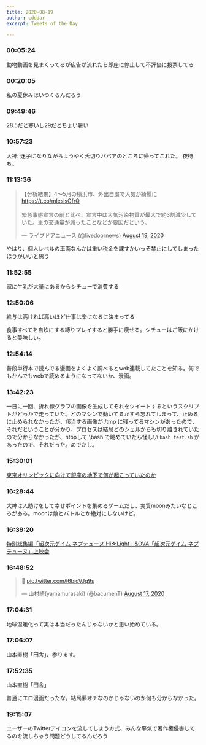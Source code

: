 ```yaml
---
title: 2020-08-19
author: cdddar
excerpt: Tweets of the Day

---
```


### 00:05:24

動物動画を見まくってるが広告が流れたら即座に停止して不評価に投票してる

### 00:20:05

私の夏休みはいつくるんだろう

### 09:49:46

28.5だと寒いし29だとちょい暑い

### 10:57:23

大神:
迷子になりながらようやく舌切りババアのところに帰ってこれた。
夜待ち。

### 11:13:36

<blockquote class="twitter-tweet"><p lang="ja" dir="ltr">【分析結果】4～5月の横浜市、外出自粛で大気が綺麗に<a href="https://t.co/mleslsGfrQ">https://t.co/mleslsGfrQ</a><br><br>緊急事態宣言の前と比べ、宣言中は大気汚染物質が最大で約3割減少していた。車の交通量が減ったことなどが要因だという。</p>&mdash; ライブドアニュース (@livedoornews) <a href="https://twitter.com/livedoornews/status/1295883029529817088?ref_src=twsrc%5Etfw">August 19, 2020</a></blockquote> <script async src="https://platform.twitter.com/widgets.js" charset="utf-8"></script>

やはり、個人レベルの車両なんかは重い税金を課すかいっそ禁止にしてしまったほうがいいと思う

### 11:52:55

家に牛乳が大量にあるからシチューで消費する

### 12:50:06

給与は高ければ高いほど仕事は楽になるに決まってる

食事すべてを自炊にする縛りプレイすると勝手に痩せる。シチューはご飯にかけると美味しい。

### 12:54:14

普段単行本で読んでる漫画をよくよく調べるとweb連載してたことを知る。何でもかんでもwebで読めるようになってないか、漫画。

### 13:42:23

一日に一回、折れ線グラフの画像を生成してそれをツイートするというスクリプトがどっかで走っていた。どのマシンで動いてるかすら忘れてしまって、止めるに止められなかったが、該当する画像が /tmp に残ってるマシンがあったので、それだということが分かり、プロセスは結局どのシェルからも切り離されていたので分からなかったが、htopして \bash で眺めていたら怪しい `bash test.sh` があったので、それだった。めでたし。

### 15:30:01

[東京オリンピックに向けて銀座の地下で何が起こっていたのか](http://kakuyodo.cocolog-nifty.com/blog/2020/02/post-836dd2.html)

### 16:28:44

大神は人助けをして幸せポイントを集めるゲームだし、実質moonみたいなところがある。moonは敵とバトルとか絶対にしないけど。

### 16:39:20

[特別総集編「超次元ゲイム ネプテューヌ Hi☆Light」&OVA「超次元ゲイム ネプテューヌ」上映会](https://live2.nicovideo.jp/watch/lv327234598)

### 16:48:52

<blockquote class="twitter-tweet"><p lang="und" dir="ltr">🐰 <a href="https://t.co/I6bioVJq9s">pic.twitter.com/I6bioVJq9s</a></p>&mdash; 山村崎(yamamurasaki) (@bacumenT) <a href="https://twitter.com/bacumenT/status/1295485443878711296?ref_src=twsrc%5Etfw">August 17, 2020</a></blockquote> <script async src="https://platform.twitter.com/widgets.js" charset="utf-8"></script>

### 17:04:31

地球温暖化って実は本当だったんじゃないかと思い始めている。

### 17:06:07

山本直樹「田舎」、参ります。

### 17:52:35

山本直樹「田舎」

普通にエロ漫画だったな。結局夢オチなのかじゃないのか何も分からなかった。

### 19:15:07

ユーザーのTwitterアイコンを流してしまう方式、みんな平気で著作権侵害してるのを流しちゃう問題どうしてるんだろう
